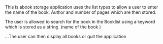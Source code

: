 This  is abook storage application
uses  the list types to  allow a user to enter the name of the book,  Author and number of pages which are then stored.

The user is allowed to search for the  book in the  Booklist using a keyword which is stored as a string. (name of the book
)

...The user can then  display all books or quit the application
 
 

